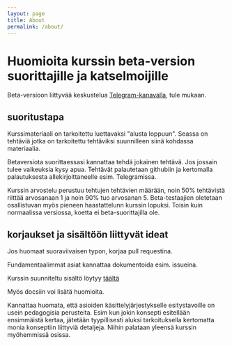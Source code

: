 ```yaml
---
layout: page
title: About
permalink: /about/
---
```


# Huomioita kurssin beta-version suorittajille ja katselmoijille

Beta-versioon liittyvää keskustelua [Telegram-kanavalla](https://t.me/joinchat/EHqi4hBo27NTY1gNw6jTlw), tule mukaan.

## suoritustapa

Kurssimateriaali on tarkoitettu luettavaksi "alusta loppuun". Seassa on tehtäviä jotka on tarkoitettu tehtäviksi suunnilleen siinä kohdassa materiaalia. 

Betaversiota suorittaessasi kannattaa tehdä jokainen tehtävä. Jos jossain tulee vaikeuksia kysy apua. Tehtävät palautetaan githubiin ja kertomalla palautuksesta allekirjoittaneelle esim. Telegramissa.

Kurssin arvostelu perustuu tehtujen tehtävien määrään, noin 50% tehtävistä riittää arvosanaan 1 ja noin 90% tuo arvosanan 5. Beta-testaajien oletetaan osallistuvan myös pieneen haastattelunn kurssin lopuksi. Toisin kuin normaalissa versiossa, koetta ei beta-suorittajilla ole.


## korjaukset ja sisältöön liittyvät ideat

Jos huomaat suoraviivaisen typon, korjaa pull requestina.

Fundamentaalimmat asiat kannattaa dokumentoida esim. issueina.

Kurssin suunniteltu sisältö löytyy [täältä](https://docs.google.com/document/d/1FXO9wIcn4-7x8V0uuCVvi2hywmtKUhT0tSM5QC8tJlI/edit)

Myös docsiin voi lisätä huomioita. 

Kannattaa huomata, että asioiden käsittelyjärjestykselle esitystavoille on usein pedagogisia perusteita. Esim kun jokin konsepti esitellään ensimmäistä kertaa, jätetään tyypillisesti aluksi tarkoituksella kertomatta monia konseptiin liittyviä detaljeja. Niihin palataan yleensä kurssin myöhemmissä osissa.